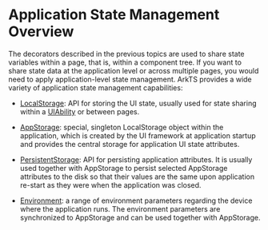 # Application State Management Overview


The decorators described in the previous topics are used to share state variables within a page, that is, within a component tree. If you want to share state data at the application level or across multiple pages, you would need to apply application-level state management. ArkTS provides a wide variety of application state management capabilities:


- [LocalStorage](arkts-localstorage.md): API for storing the UI state, usually used for state sharing within a [UIAbility](https://gitee.com/openharmony/docs/blob/master/en/application-dev/reference/apis-ability-kit/js-apis-app-ability-uiAbility.md) or between pages.

- [AppStorage](arkts-appstorage.md): special, singleton LocalStorage object within the application, which is created by the UI framework at application startup and provides the central storage for application UI state attributes.

- [PersistentStorage](arkts-persiststorage.md): API for persisting application attributes. It is usually used together with AppStorage to persist selected AppStorage attributes to the disk so that their values are the same upon application re-start as they were when the application was closed.

- [Environment](arkts-environment.md): a range of environment parameters regarding the device where the application runs. The environment parameters are synchronized to AppStorage and can be used together with AppStorage.
